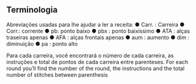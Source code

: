 ## Terminologia

Abreviações usadas para lhe ajudar a ler a receita:
● Carr. : Carreira
● Corr.: corrente
● pb: ponto baixo
● pbx : ponto baixíssimo
● ATA : alças traseiras apenas
● AFA : alças frontais apenas
● aum : aumento
● dim : diminuição
● pa : ponto alto

Para cada carreira, você encontrará o número de cada carreira, as instruções e total de pontos
de cada carreira entre parenteses. For each round you’ll find the number of the round, the
instructions and the total number of stitches between parenthesis
